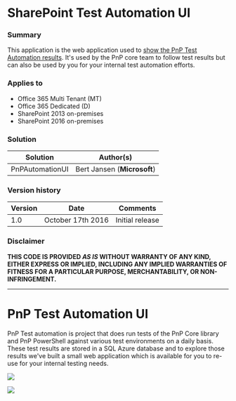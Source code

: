 # SharePoint Test Automation UI #

### Summary ###
This application is the web application used to [show the PnP Test Automation results](http://testautomation.sharepointpnp.com). It's used by the PnP core team to follow test results but can also be used by you for your internal test automation efforts.

### Applies to ###
-  Office 365 Multi Tenant (MT)
-  Office 365 Dedicated (D)
-  SharePoint 2013 on-premises
-  SharePoint 2016 on-premises

### Solution ###
Solution | Author(s)
---------|----------
PnPAutomationUI | Bert Jansen (**Microsoft**)

### Version history ###
Version  | Date | Comments
---------| -----| --------
1.0  | October 17th 2016 | Initial release

### Disclaimer ###
**THIS CODE IS PROVIDED *AS IS* WITHOUT WARRANTY OF ANY KIND, EITHER EXPRESS OR IMPLIED, INCLUDING ANY IMPLIED WARRANTIES OF FITNESS FOR A PARTICULAR PURPOSE, MERCHANTABILITY, OR NON-INFRINGEMENT.**


----------

# PnP Test Automation UI #
PnP Test automation is project that does run tests of the PnP Core library and PnP PowerShell against various test environments on a daily basis. These test results are stored in a SQL Azure database and to explore those results we've built a small web application which is available for you to re-use for your internal testing needs.

![](http://i.imgur.com/sdxwImE.png)


<img src="https://telemetry.sharepointpnp.com/pnp-tools/solutions/TestAutomationUI" /> 


